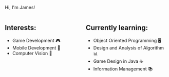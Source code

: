Hi, I'm James!
<div style="display: flex;">
        <div style="flex: 1;">
            <h2>Interests:</h2>
            <ul>
                <li>Game Development 🎮</li>
                <li>Mobile Development 📱</li>
                <li>Computer Vision 👀</li>
            </ul>
        </div>
        <div style="flex: 1;">
            <h2>Currently learning:</h2>
            <ul>
                <li>Object Oriented Programming 🖥️</li>
                <li>Design and Analysis of Algorithm 📊</li>
                <li>Game Design in Java ☕</li>
                <li>Information Management 📚</li>
            </ul>
        </div>
    </div>


<!--
**Sungchann/Sungchann** is a ✨ _special_ ✨ repository because its `README.md` (this file) appears on your GitHub profile.

Here are some ideas to get you started:

- 🔭 I’m currently working on ...
- 🌱 I’m currently learning ...
- 👯 I’m looking to collaborate on ...
- 🤔 I’m looking for help with ...
- 💬 Ask me about ...
- 📫 How to reach me: ...
- 😄 Pronouns: ...
- ⚡ Fun fact: ...
-->
